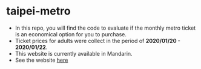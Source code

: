 # taipei-metro
- In this repo, you will find the code to evaluate if the monthly metro ticket is an economical option for you to purchase. 
- Ticket prices for adults were collect in the period of **2020/01/20 - 2020/01/22**. 
- This website is currently available in Mandarin. 
- See the website [here](https://taipei-metro.herokuapp.com/)
